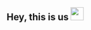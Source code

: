 ## Hey, this is us <img src="https://media.giphy.com/media/hvRJCLFzcasrR4ia7z/giphy.gif" width="30px">
